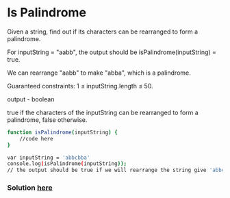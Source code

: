 # Is Palindrome
Given a string, find out if its characters can be rearranged to form a palindrome.

For inputString = "aabb", the output should be
isPalindrome(inputString) = true.

We can rearrange "aabb" to make "abba", which is a palindrome.

Guaranteed constraints:
1 ≤ inputString.length ≤ 50.

output - boolean

true if the characters of the inputString can be rearranged to form a palindrome, false otherwise.
```sh
function isPalindrome(inputString) {
    //code here
}

var inputString = 'abbcbba'
console.log(isPalindrome(inputString));
// the output should be true if we will rearrange the string give 'abbcabb' is palindrome.
```
### Solution [here](./isPalindrome.js)
